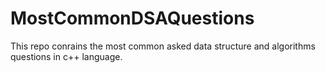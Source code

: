 # MostCommonDSAQuestions
This repo conrains the most common asked data structure and algorithms questions in c++ language.
